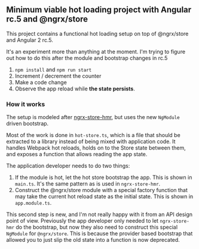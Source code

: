 ## Minimum viable hot loading project with Angular rc.5 and @ngrx/store

This project contains a functional hot loading setup on top of @ngrx/store and Angular 2 rc.5.

It's an experiment more than anything at the moment. I'm trying to figure out how to do this after
the module and bootstrap changes in rc.5

1. `npm install` and `npm run start`
2. Increment / decrement the counter
3. Make a code change
4. Observe the app reload while **the state persists**.

### How it works

The setup is modeled after [ngrx-store-hmr](https://github.com/CodeSequence/ngrx-store-hmr), but
uses the new `NgModule` driven bootstrap.

Most of the work is done in `hot-store.ts`, which is a file that should be extracted to a library instead
of being mixed with application code. It handles Webpack hot reloads, holds on to the Store state between
them, and exposes a function that allows reading the app state.

The application developer needs to do two things:

1. If the module is hot, let the hot store bootstrap the app. This is shown in `main.ts`. It's the same pattern as is used in `ngrx-store-hmr`.
2. Construct the @ngrx/store module with a special factory function that may take the current hot reload state as the initial state. This is shown in `app.module.ts`.

This second step is new, and I'm not really happy with it from an API design point of view. Previously the app developer only needed to let `ngrx-store-hmr` do the bootstrap, but now they also need to construct this special
`NgModule` for `@ngrx/store`. This is because the provider based bootstrap that allowed you to just slip the old state into a function is now deprecated.
